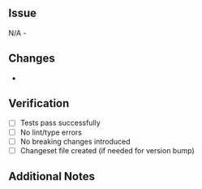 ## Issue

<!-- Link to related issue or write "N/A - [brief description]" -->

N/A -

## Changes

<!-- List the main changes made in this PR using bullet points -->

-

## Verification

<!-- Check off completed verification steps -->

- [ ] Tests pass successfully
- [ ] No lint/type errors
- [ ] No breaking changes introduced
- [ ] Changeset file created (if needed for version bump)

## Additional Notes

<!-- Any additional context, implementation details, or notes for reviewers -->
